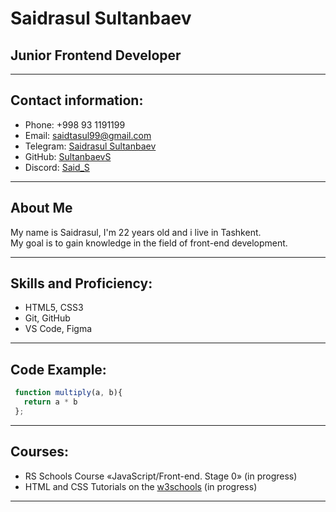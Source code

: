 # Saidrasul Sultanbaev  

## Junior Frontend Developer

---- 

## Contact information:
 * Phone: +998 93 1191199  
 * Email: saidtasul99@gmail.com  
 * Telegram: [Saidrasul Sultanbaev](https://t.me/sultanbaev1)  
 * GitHub: [SultanbaevS](https://github.com/SultanbaevS/)  
 * Discord: [Said_S](https://discord.com/@Said_S)

----

 ## About Me
  My name is Saidrasul, I'm 22 years old and i live in Tashkent.  
  My goal is to gain knowledge in the field of front-end development.

----

## Skills and Proficiency:
   * HTML5, CSS3
   * Git, GitHub
   * VS Code, Figma

----

## Code Example:
 ````javascript
  function multiply(a, b){
    return a * b
  };
 ````

----

## Courses:
 * RS Schools Course «JavaScript/Front-end. Stage 0» (in progress)
 * HTML and CSS Tutorials on the [w3schools](https://www.w3schools.com/) (in progress)

----

